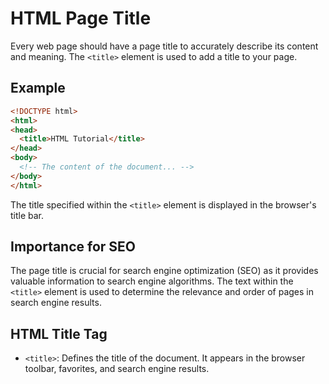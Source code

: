 # HTML Page Title
Every web page should have a page title to accurately describe its content and meaning. The `<title>` element is used to add a title to your page.
## Example
```html
<!DOCTYPE html>
<html>
<head>
  <title>HTML Tutorial</title>
</head>
<body>
  <!-- The content of the document... -->
</body>
</html>
```
The title specified within the `<title>` element is displayed in the browser's title bar.
## Importance for SEO
The page title is crucial for search engine optimization (SEO) as it provides valuable information to search engine algorithms. The text within the `<title>` element is used to determine the relevance and order of pages in search engine results.
## HTML Title Tag

- `<title>`: Defines the title of the document. It appears in the browser toolbar, favorites, and search engine results.

